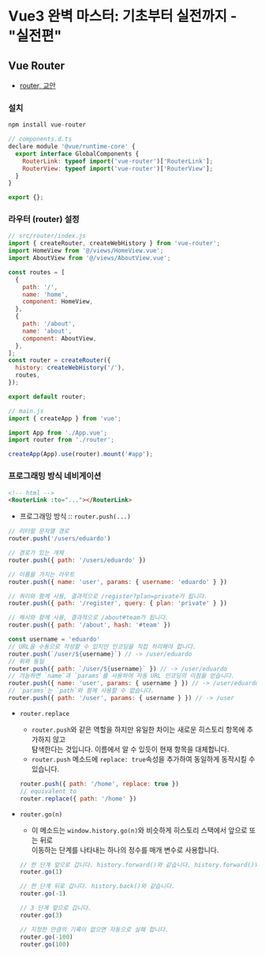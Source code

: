 # Vue3 완벽 마스터: 기초부터 실전까지 - "실전편"

## Vue Router
- [router, 교안](https://gymcoding.notion.site/VueRouter_2-777f4d5d58694ab88246df49599a1317)
### 설치
```javascript
npm install vue-router
```
```javascript
// components.d.ts
declare module '@vue/runtime-core' {
  export interface GlobalComponents {
    RouterLink: typeof import('vue-router')['RouterLink'];
    RouterView: typeof import('vue-router')['RouterView'];
  }
}

export {};
```

### 라우터 (router) 설정
```javascript
// src/router/index.js
import { createRouter, createWebHistory } from 'vue-router';
import HomeView from '@/views/HomeView.vue';
import AboutView from '@/views/AboutView.vue';

const routes = [
  {
    path: '/',
    name: 'home',
    component: HomeView,
  },
  {
    path: '/about',
    name: 'about',
    component: AboutView,
  },
];
const router = createRouter({
  history: createWebHistory('/'),
  routes,
});

export default router;
```
```javascript
// main.js
import { createApp } from 'vue';

import App from './App.vue';
import router from './router';

createApp(App).use(router).mount('#app');
```

### 프로그래밍 방식 네비게이션
```HTML
<!-- html -->
<RouterLink :to="..."></RouterLink>
```

- 프로그래밍 방식 :: `router.push(...)`
```javascript
// 리터럴 문자열 경로
router.push('/users/eduardo')

// 경로가 있는 개체
router.push({ path: '/users/eduardo' })

// 이름을 가지는 라우트
router.push({ name: 'user', params: { username: 'eduardo' } })

// 쿼리와 함께 사용, 결과적으로 /register?plan=private가 됩니다.
router.push({ path: '/register', query: { plan: 'private' } })

// 해시와 함께 사용, 결과적으로 /about#team가 됩니다.
router.push({ path: '/about', hash: '#team' })
```

```javascript
const username = 'eduardo'
// URL을 수동으로 작성할 수 있지만 인코딩을 직접 처리해야 합니다.
router.push(`/user/${username}`) // -> /user/eduardo
// 위와 동일
router.push({ path: `/user/${username}` }) // -> /user/eduardo
// 가능하면 `name`과 `params`를 사용하여 자동 URL 인코딩의 이점을 얻습니다.
router.push({ name: 'user', params: { username } }) // -> /user/eduardo
// `params`는 `path`와 함께 사용할 수 없습니다.
router.push({ path: '/user', params: { username } }) // -> /user
```

- `router.replace`
  - `router.push`와 같은 역할을 하지만 유일한 차이는 새로운 히스토리 항목에 추가하지 않고<br />
탐색한다는 것입니다. 이름에서 알 수 있듯이 현재 항목을 대체합니다.
  - `router.push` 메소드에 `replace: true`속성을 추가하여 동일하게 동작시킬 수 있습니다.
  ```javascript
  router.push({ path: '/home', replace: true })
  // equivalent to
  router.replace({ path: '/home' })
  ```

- `router.go(n)`
  - 이 메소드는 `window.history.go(n)`와 비슷하게 히스토리 스택에서 앞으로 또는 뒤로<br />
  이동하는 단계를 나타내는 하나의 정수를 매개 변수로 사용합니다.
  ```javascript
  // 한 단계 앞으로 갑니다. history.forward()와 같습니다. history.forward()와 같습니다.
  router.go(1)

  // 한 단계 뒤로 갑니다. history.back()와 같습니다.
  router.go(-1)

  // 3 단계 앞으로 갑니다.
  router.go(3)

  // 지정한 만큼의 기록이 없으면 자동으로 실패 합니다.
  router.go(-100)
  router.go(100)
  ```